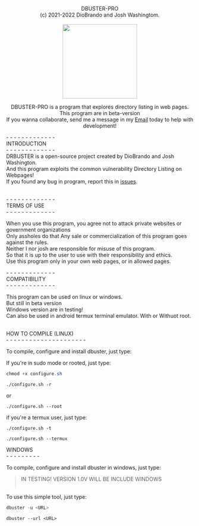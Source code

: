 <p align="center">
  <span>DBUSTER-PRO<br>(c) 2021-2022 DioBrando and Josh Washingtom.<br></span><br>
  <img src="https://badgen.net/badge/rdbuster/dbuster-pro/grey?icon=github" width=200><br>
  
</p>
<p align="center">
  <span align=>DBUSTER-PRO is a program that explores directory listing in web pages.<span>
  <span>This program are in beta-version<br>If you wanna collaborate, send me a message in my <a href="mailto:diobruh10@gmail.com">Email</a> today to help with development!</span><br>
</p>
- - - - - - - - - - - - -<br>
<span>INTRODUCTION</span><br>
- - - - - - - - - - - - -<br>
DRBUSTER is a open-source project created by DioBrando and Josh Washington.<br>
And this program exploits the common vulnerability Directory Listing on Webpages!<br>
If you found any bug in program, report this in <a href="https://github.com/DioBruh/dbuster-pro/issues">issues</a>.<br><br>
    
<span>- - - - - - - - - - - - -<br></span>
<span>TERMS OF USE</span><br>
<span>- - - - - - - - - - - - -<br></span>
    
When you use this program, you agree not to attack private websites or government organizations<br>
Only assholes do that
Any sale or commercialization of this program goes against the rules.<br>
Neither I nor josh are responsible for misuse of this program.<br>
So that it is up to the user to use with their responsibility and ethics.<br>
Use this program only in your own web pages, or in allowed pages.<br>

<span>- - - - - - - - - - - - -<br></span>
<span>COMPATIBILITY</span><br>
<span>- - - - - - - - - - - - -<br></span>   
    
This program can be used on linux or windows.<br>
But still in beta version<br>
Windows version are in testing!<br>
Can also be used in android termux terminal emulator. With or Withuot root.<br><br>

<span>HOW TO COMPILE (LINUX) </span><br>
<span>- - - - - - - - - - - - - - - - - - - - -<br></span>

To compile, configure and install dbuster, just type:<br>
    
If you're in sudo mode or rooted, just type:<br>
    
```powershell
chmod +x configure.sh
```
    
```
./configure.sh -r
```

or    

```
./configure.sh --root
```
    
if you're a termux user, just type:<br>

```
./configure.sh -t
```
    

```
./configure.sh --termux
```
    
<span>WINDOWS</span><br>
<span>- - - - - - - - -<br></span>

To compile, configure and install dbuster in windows, just type:<br>
> IN TESTING! VERSION 1.0V WILL BE INCLUDE WINDOWS<br><br>
    
To use this simple tool, just type:

```powershell
dbuster -u <URL>
```
    
```powerhsell
dbuster --url <URL>
```

